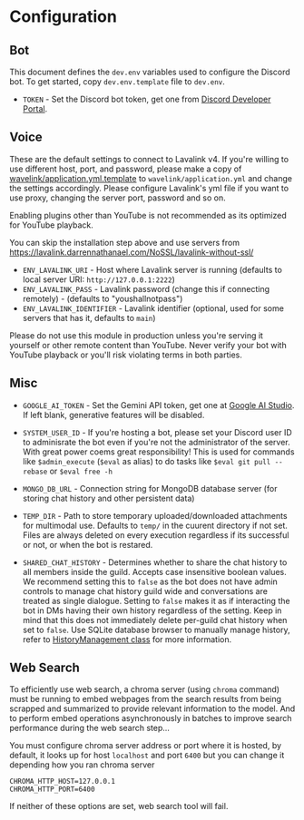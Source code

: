 # Configuration
## Bot
This document defines the `dev.env` variables used to configure the Discord bot. To get started, copy `dev.env.template` file to `dev.env`.

- `TOKEN` - Set the Discord bot token, get one from [Discord Developer Portal](https://discord.com/developers/applications).

## Voice

These are the default settings to connect to Lavalink v4. If you're willing to use different host, port, and password, please make a copy of [wavelink/application.yml.template](./wavelink/application.yml.template) to `wavelink/application.yml` and change the settings accordingly. Please configure Lavalink's yml file if you want to use proxy, changing the server port, password and so on.

Enabling plugins other than YouTube is not recommended as its optimized for YouTube playback.

You can skip the installation step above and use servers from https://lavalink.darrennathanael.com/NoSSL/lavalink-without-ssl/

- `ENV_LAVALINK_URI` - Host where Lavalink server is running (defaults to local server URI: `http://127.0.0.1:2222`)
- `ENV_LAVALINK_PASS` - Lavalink password (change this if connecting remotely) - (defaults to "youshallnotpass")
- `ENV_LAVALINK_IDENTIFIER` - Lavalink identifier (optional, used for some servers that has it, defaults to `main`)

Please do not use this module in production unless you're serving it yourself or other remote content than YouTube. Never verify your bot with YouTube playback or you'll risk violating terms in both parties.

## Misc
- `GOOGLE_AI_TOKEN` - Set the Gemini API token, get one at [Google AI Studio](https://aistudio.google.com/app/apikey). If left blank, generative features will be disabled.

- `SYSTEM_USER_ID` - If you're hosting a bot, please set your Discord user ID to adminisrate the bot even if you're not the administrator of the server. With great power coems great responsibility! This is used for commands like `$admin_execute` (`$eval` as alias) to do tasks like `$eval git pull --rebase` or `$eval free -h`

- `MONGO_DB_URL` - Connection string for MongoDB database server (for storing chat history and other persistent data)

- `TEMP_DIR` - Path to store temporary uploaded/downloaded attachments for multimodal use. Defaults to `temp/` in the cuurent directory if not set. Files are always deleted on every execution regardless if its successful or not, or when the bot is restared.

- `SHARED_CHAT_HISTORY` - Determines whether to share the chat history to all members inside the guild. Accepts case insensitive boolean values. We recommend setting this to `false` as the bot does not have admin controls to manage chat history guild wide and conversations are treated as single dialogue. Setting to `false` makes it as if interacting the bot in DMs having their own history regardless of the setting. Keep in mind that this does not immediately delete per-guild chat history when set to `false`. Use SQLite database browser to manually manage history, refer to [HistoryManagement class](./core/ai/history.py) for more information.

## Web Search
To efficiently use web search, a chroma server (using `chroma` command) must be running to embed webpages from the search results from being scrapped and summarized to provide relevant information to the model. And to perform embed operations asynchronously in batches to improve search performance during the web search step...

You must configure chroma server address or port where it is hosted, by default, it looks up for host `localhost` and port `6400` but you can change it depending how you ran chroma server

```
CHROMA_HTTP_HOST=127.0.0.1
CHROMA_HTTP_PORT=6400
```
If neither of these options are set, web search tool will fail.
